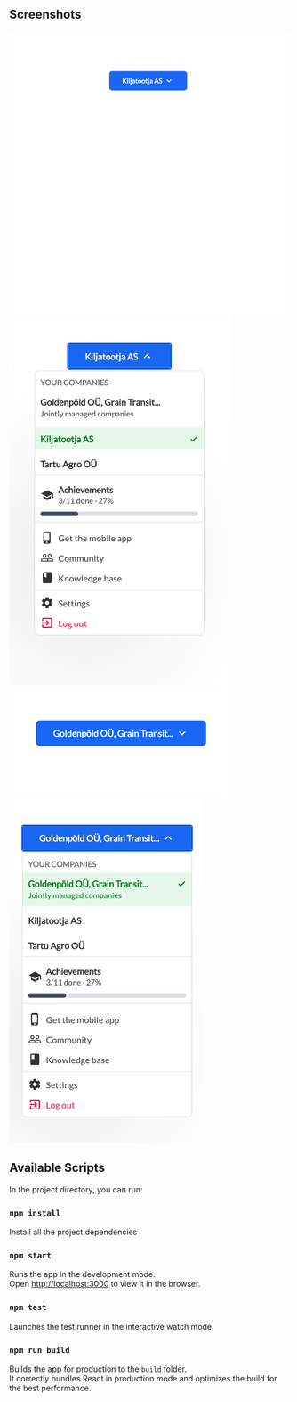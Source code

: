 ## Screenshots

![Alt text](./src/assets/finalDesignPics/01.png?raw=true "O1") <br>
![Alt text](./src/assets/finalDesignPics/02.png?raw=true "O1") <br>
![Alt text](./src/assets/finalDesignPics/03.png?raw=true "O1") <br>
![Alt text](./src/assets/finalDesignPics/04.png?raw=true "O1") <br>

## Available Scripts

In the project directory, you can run:

### `npm install`

Install all the project dependencies

### `npm start`

Runs the app in the development mode.\
Open [http://localhost:3000](http://localhost:3000) to view it in the browser.

### `npm test`

Launches the test runner in the interactive watch mode.

### `npm run build`

Builds the app for production to the `build` folder.\
It correctly bundles React in production mode and optimizes the build for the best performance.
